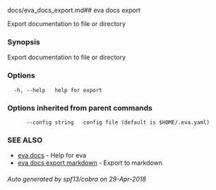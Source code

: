 docs/eva_docs_export.md## eva docs export

Export documentation to file or directory

### Synopsis

Export documentation to file or directory

### Options

```
  -h, --help   help for export
```

### Options inherited from parent commands

```
      --config string   config file (default is $HOME/.eva.yaml)
```

### SEE ALSO

* [eva docs](eva_docs.md)	 - Help for eva
* [eva docs export markdown](eva_docs_export_markdown.md)	 - Export to markdown

###### Auto generated by spf13/cobra on 29-Apr-2018
